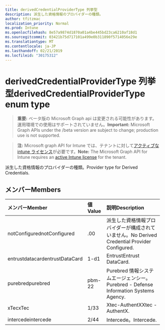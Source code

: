 ```yaml
---
title: derivedCredentialProviderType 列挙型
description: 派生した資格情報のプロバイダーの種類。
author: tfitzmac
localization_priority: Normal
ms.prod: Intune
ms.openlocfilehash: 8e57a9874d1870a01a4be445bd23ca6210af18d1
ms.sourcegitcommit: 03421b75d717101a499e0b311890f5714056e29e
ms.translationtype: MT
ms.contentlocale: ja-JP
ms.lasthandoff: 02/21/2019
ms.locfileid: "30175312"
---
```

# <a name="derivedcredentialprovidertype-enum-type"></a><span data-ttu-id="d20ae-103">derivedCredentialProviderType 列挙型</span><span class="sxs-lookup"><span data-stu-id="d20ae-103">derivedCredentialProviderType enum type</span></span>

> <span data-ttu-id="d20ae-104">**重要:** ベータ版の Microsoft Graph api は変更される可能性があります。運用環境での使用はサポートされていません。</span><span class="sxs-lookup"><span data-stu-id="d20ae-104">**Important:** Microsoft Graph APIs under the /beta version are subject to change; production use is not supported.</span></span>

> <span data-ttu-id="d20ae-105">**注:** Microsoft graph API for Intune では、テナントに対して[アクティブな intune ライセンス](https://go.microsoft.com/fwlink/?linkid=839381)が必要です。</span><span class="sxs-lookup"><span data-stu-id="d20ae-105">**Note:** The Microsoft Graph API for Intune requires an [active Intune license](https://go.microsoft.com/fwlink/?linkid=839381) for the tenant.</span></span>

<span data-ttu-id="d20ae-106">派生した資格情報のプロバイダーの種類。</span><span class="sxs-lookup"><span data-stu-id="d20ae-106">Provider type for Derived Credentials.</span></span>

## <a name="members"></a><span data-ttu-id="d20ae-107">メンバー</span><span class="sxs-lookup"><span data-stu-id="d20ae-107">Members</span></span>
|<span data-ttu-id="d20ae-108">メンバー</span><span class="sxs-lookup"><span data-stu-id="d20ae-108">Member</span></span>|<span data-ttu-id="d20ae-109">値</span><span class="sxs-lookup"><span data-stu-id="d20ae-109">Value</span></span>|<span data-ttu-id="d20ae-110">説明</span><span class="sxs-lookup"><span data-stu-id="d20ae-110">Description</span></span>|
|:---|:---|:---|
|<span data-ttu-id="d20ae-111">notConfigured</span><span class="sxs-lookup"><span data-stu-id="d20ae-111">notConfigured</span></span>|<span data-ttu-id="d20ae-112">.0</span><span class="sxs-lookup"><span data-stu-id="d20ae-112">0</span></span>|<span data-ttu-id="d20ae-113">派生した資格情報プロバイダーが構成されていません。</span><span class="sxs-lookup"><span data-stu-id="d20ae-113">No Derived Credential Provider Configured.</span></span>|
|<span data-ttu-id="d20ae-114">entrustdatacard</span><span class="sxs-lookup"><span data-stu-id="d20ae-114">entrustDataCard</span></span>|<span data-ttu-id="d20ae-115">1-d</span><span class="sxs-lookup"><span data-stu-id="d20ae-115">1</span></span>|<span data-ttu-id="d20ae-116">Entrust</span><span class="sxs-lookup"><span data-stu-id="d20ae-116">Entrust DataCard.</span></span>|
|<span data-ttu-id="d20ae-117">purebred</span><span class="sxs-lookup"><span data-stu-id="d20ae-117">purebred</span></span>|<span data-ttu-id="d20ae-118">pbm-2</span><span class="sxs-lookup"><span data-stu-id="d20ae-118">2</span></span>|<span data-ttu-id="d20ae-119">Purebred 情報システムエージェンシー。</span><span class="sxs-lookup"><span data-stu-id="d20ae-119">Purebred - Defense Information Systems Agency.</span></span>|
|<span data-ttu-id="d20ae-120">xTec</span><span class="sxs-lookup"><span data-stu-id="d20ae-120">xTec</span></span>|<span data-ttu-id="d20ae-121">1/3</span><span class="sxs-lookup"><span data-stu-id="d20ae-121">3</span></span>|<span data-ttu-id="d20ae-122">Xtec-AuthentX</span><span class="sxs-lookup"><span data-stu-id="d20ae-122">Xtec - AuthentX.</span></span>|
|<span data-ttu-id="d20ae-123">intercede</span><span class="sxs-lookup"><span data-stu-id="d20ae-123">intercede</span></span>|<span data-ttu-id="d20ae-124">2/4</span><span class="sxs-lookup"><span data-stu-id="d20ae-124">4</span></span>|<span data-ttu-id="d20ae-125">Intercede。</span><span class="sxs-lookup"><span data-stu-id="d20ae-125">Intercede.</span></span>|




